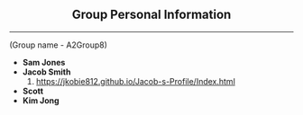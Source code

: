 ## <center> Group Personal Information </center>
***
(Group name - A2Group8)

-  **Sam Jones**
- **Jacob Smith**
  1. <https://jkobie812.github.io/Jacob-s-Profile/Index.html>
- **Scott**
- **Kim Jong**
